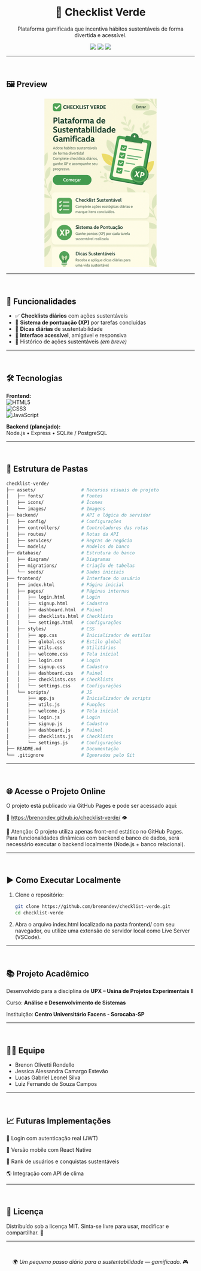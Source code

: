 <h1 align="center">🌱 Checklist Verde</h1>

<p align="center">
  Plataforma gamificada que incentiva hábitos sustentáveis de forma divertida e acessível.
</p>

<p align="center">
  <img src="https://img.shields.io/badge/status-em%20desenvolvimento-yellow?style=for-the-badge"/>
  <img src="https://img.shields.io/badge/licen%C3%A7a-MIT-green?style=for-the-badge"/>
  <img src="https://img.shields.io/badge/feito%20por-Facens-blue?style=for-the-badge"/>
</p>

---
<br>

## 🖼️ Preview

<p align="center">
  <img src="assets/images/welcome-screen.png" alt="Tela de boas-vindas do Checklist Verde" width="300"/>
</p>

---
<br>

## 🚀 Funcionalidades

- ✅ **Checklists diários** com ações sustentáveis
- 🎯 **Sistema de pontuação (XP)** por tarefas concluídas
- 🌿 **Dicas diárias** de sustentabilidade
- 🧩 **Interface acessível**, amigável e responsiva
- 🧠 Histórico de ações sustentáveis *(em breve)*

---
<br>

## 🛠️ Tecnologias

**Frontend:**  
![HTML5](https://img.shields.io/badge/HTML5-E34F26?logo=html5&logoColor=fff&style=flat)  
![CSS3](https://img.shields.io/badge/CSS3-1572B6?logo=css3&logoColor=fff&style=flat)  
![JavaScript](https://img.shields.io/badge/JavaScript-F7DF1E?logo=javascript&logoColor=000&style=flat)

**Backend (planejado):**  
Node.js • Express • SQLite / PostgreSQL

---
<br>

## 📁 Estrutura de Pastas

```bash
checklist-verde/
├── assets/                 # Recursos visuais do projeto
│   ├── fonts/              # Fontes
│   ├── icons/              # Ícones
│   └── images/             # Imagens
├── backend/                # API e lógica do servidor
│   ├── config/             # Configurações
│   ├── controllers/        # Controladores das rotas
│   ├── routes/             # Rotas da API
│   ├── services/           # Regras de negócio
│   └── models/             # Modelos do banco
├── database/               # Estrutura do banco
│   ├── diagram/            # Diagramas
│   ├── migrations/         # Criação de tabelas
│   └── seeds/              # Dados iniciais
├── frontend/               # Interface do usuário
│   ├── index.html          # Página inicial
│   ├── pages/              # Páginas internas
│   │   ├── login.html      # Login
│   │   ├── signup.html     # Cadastro
│   │   ├── dashboard.html  # Painel
│   │   ├── checklists.html # Checklists
│   │   └── settings.html   # Configurações
│   ├── styles/             # CSS
│   │   ├── app.css         # Inicializador de estilos
│   │   ├── global.css      # Estilo global
│   │   ├── utils.css       # Utilitários
│   │   ├── welcome.css     # Tela inicial
│   │   ├── login.css       # Login
│   │   ├── signup.css      # Cadastro
│   │   ├── dashboard.css   # Painel
│   │   ├── checklists.css  # Checklists
│   │   └── settings.css    # Configurações
│   └── scripts/            # JS
│       ├── app.js          # Inicializador de scripts
│       ├── utils.js        # Funções
│       ├── welcome.js      # Tela inicial
│       ├── login.js        # Login
│       ├── signup.js       # Cadastro
│       ├── dashboard.js    # Painel
│       ├── checklists.js   # Checklists
│       └── settings.js     # Configurações
├── README.md               # Documentação
└── .gitignore              # Ignorados pelo Git
```

---
<br>

## 🌐 Acesse o Projeto Online

O projeto está publicado via GitHub Pages e pode ser acessado aqui:

🔗 https://brenondev.github.io/checklist-verde/ 👁️

📌 Atenção: O projeto utiliza apenas front-end estático no GitHub Pages. Para funcionalidades dinâmicas com backend e banco de dados, será necessário executar o backend localmente (Node.js + banco relacional).

---
<br>

## ▶️ Como Executar Localmente

1. Clone o repositório:

   ```bash
   git clone https://github.com/brenondev/checklist-verde.git
   cd checklist-verde
   ```

2. Abra o arquivo index.html localizado na pasta frontend/ com seu navegador, ou utilize uma extensão de servidor local como Live Server (VSCode).

---
<br>

## 📚 Projeto Acadêmico

Desenvolvido para a disciplina de **UPX – Usina de Projetos Experimentais II**

Curso: **Análise e Desenvolvimento de Sistemas**

Instituição: **Centro Universitário Facens - Sorocaba-SP**

---
<br>

## 👨‍💻 Equipe

- Brenon Olivetti Rondello
- Jessica Alessandra Camargo Estevão
- Lucas Gabriel Leonel Silva
- Luiz Fernando de Souza Campos

---
<br>

## 📈 Futuras Implementações

🔐 Login com autenticação real (JWT)

📱 Versão mobile com React Native

🧠 Rank de usuários e conquistas sustentáveis

🌎 Integração com API de clima

---
<br>

## 📄 Licença

Distribuído sob a licença MIT.
Sinta-se livre para usar, modificar e compartilhar. 💚


---
<br>

<p align="center">🌍<i> Um pequeno passo diário para a sustentabilidade — gamificado. </i>🎮</p>